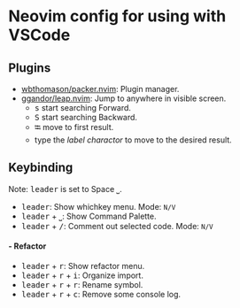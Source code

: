 # Neovim config for using with VSCode

## Plugins

- [wbthomason/packer.nvim](https://github.com/wbthomason/packer.nvim): Plugin manager.
- [ggandor/leap.nvim](https://github.com/ggandor/leap.nvim): Jump to anywhere in visible screen.
  - <kbd>s</kbd> start searching Forward.
  - <kbd>S</kbd> start searching Backward.
  - <kbd>⭾</kbd> move to first result.
  - type the _label charactor_ to move to the desired result.

## Keybinding

Note: <kbd>leader</kbd> is set to Space <kbd>⎵</kbd>.

- <kbd>leader</kbd>: Show whichkey menu. Mode: `N/V`
- <kbd>leader</kbd> + <kbd>⎵</kbd>: Show Command Palette.
- <kbd>leader</kbd> + <kbd>/</kbd>: Comment out selected code. Mode: `N/V`

#### - Refactor

- <kbd>leader</kbd> + <kbd>r</kbd>: Show refactor menu.
- <kbd>leader</kbd> + <kbd>r</kbd> + <kbd>i</kbd>: Organize import.
- <kbd>leader</kbd> + <kbd>r</kbd> + <kbd>r</kbd>: Rename symbol.
- <kbd>leader</kbd> + <kbd>r</kbd> + <kbd>c</kbd>: Remove some console log.
